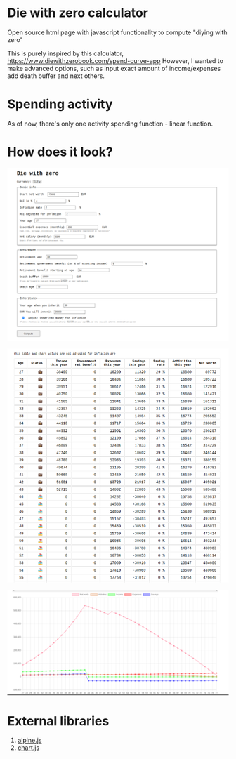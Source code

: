 # Die with zero calculator

Open source html page with javascript functionality to compute "diying with zero"

This is purely inspired by this calculator, https://www.diewithzerobook.com/spend-curve-app
However, I wanted to make advanced options, such as input exact amount of income/expenses add death buffer and next others.

# Spending activity

As of now, there's only one activity spending function - linear function.

# How does it look?

![How does app look like](./docs/img2.png)

![How does app look like](./docs/img3.png)

![How does app look like](./docs/img4.png)

# External libraries

1. [alpine.js](https://alpinejs.dev/)
2. [chart.js](https://www.chartjs.org/)
